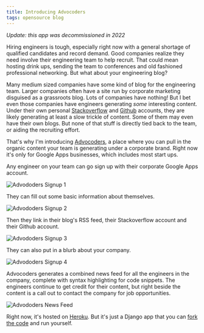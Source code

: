 ```yaml
---
title: Introducing Advocoders
tags: opensource blog
---
```


*Update: this app was decommissioned in 2022*

Hiring engineers is tough, especially right now with a general shortage of qualified candidates and record demand. Good companies realize they need involve their engineering team to help recruit. That could mean hosting drink ups, sending the team to conferences and old fashioned professional networking. But what about your engineering blog?

Many medium sized companies have some kind of blog for the engineering team. Larger companies often have a site run by corporate marketing disguised as a grassroots blog. Lots of companies have nothing! But I bet even those companies have engineers generating _some_ interesting content. Under their own personal [Stackoverflow](http://stackoverflow.com/) and [Github](http://github.com) accounts, they are likely generating at least a slow trickle of content. Some of them may even have their own blogs. But none of that stuff is directly tied back to the team, or aiding the recruiting effort.

That's why I'm introducing [Advocoders](http://advocoders.herokuapp.com/), a place where you can pull in the organic content your team is generating under a corporate brand. Right now it's only for Google Apps businesses, which includes most start ups.

Any engineer on your team can go sign up with their corporate Google Apps account.

![Advododers Signup 1](/blog/images/advocoders1.png)

They can fill out some basic information about themselves.

![Advododers Signup 2](/blog/images/advocoders2.png)

Then they link in their blog's RSS feed, their Stackoverflow account and their Github account.

![Advododers Signup 3](/blog/images/advocoders3.png)

They can also put in a blurb about your company.

![Advododers Signup 4](/blog/images/advocoders4.png)

Advocoders generates a combined news feed for all the engineers in the company, complete with syntax highlighting for code snippets. The engineers continue to get credit for their content, but right beside the content is a call out to contact the company for job opportunities.

![Advododers News Feed](/blog/images/advocoders.png)

Right now, it's hosted on [Heroku](https://www.heroku.com/). But it's just a Django app that you can [fork the code](https://github.com/chase-seibert/advocoders) and run yourself.
